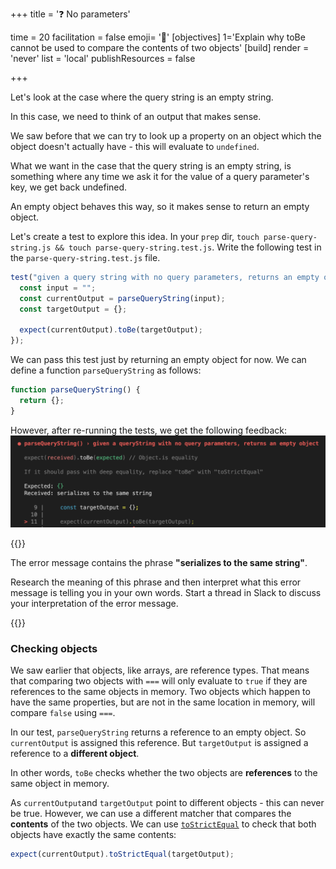 +++
title = '❓ No parameters'

time = 20
facilitation = false
emoji= '🧩'
[objectives]
    1='Explain why toBe cannot be used to compare the contents of two objects'
[build]
  render = 'never'
  list = 'local'
  publishResources = false

+++

Let's look at the case where the query string is an empty string.

In this case, we need to think of an output that makes sense.

We saw before that we can try to look up a property on an object which the object doesn't actually have - this will evaluate to `undefined`.

What we want in the case that the query string is an empty string, is something where any time we ask it for the value of a query parameter's key, we get back undefined.

An empty object behaves this way, so it makes sense to return an empty object.

Let's create a test to explore this idea. In your `prep` dir, `touch parse-query-string.js && touch parse-query-string.test.js`. Write the following test in the `parse-query-string.test.js` file.

```js
test("given a query string with no query parameters, returns an empty object", function () {
  const input = "";
  const currentOutput = parseQueryString(input);
  const targetOutput = {};

  expect(currentOutput).toBe(targetOutput);
});
```

We can pass this test just by returning an empty object for now. We can define a function `parseQueryString` as follows:

```js
function parseQueryString() {
  return {};
}
```

However, after re-running the tests, we get the following feedback:
![to-be-check-error](to-be-check-error.png)

{{<note title="🔎 📜 research and interpret" type="activity">}}

The error message contains the phrase **"serializes to the same string"**.

Research the meaning of this phrase and then interpret what this error message is telling you in your own words. Start a thread in Slack to discuss your interpretation of the error message.

{{</note>}}

### Checking objects

We saw earlier that objects, like arrays, are reference types. That means that comparing two objects with `===` will only evaluate to `true` if they are references to the same objects in memory. Two objects which happen to have the same properties, but are not in the same location in memory, will compare `false` using `===`.

In our test, `parseQueryString` returns a reference to an empty object. So `currentOutput` is assigned this reference. But `targetOutput` is assigned a reference to a **different object**.

In other words, `toBe` checks whether the two objects are **references** to the same object in memory.

As `currentOutput`and `targetOutput` point to different objects - this can never be true. However, we can use a different matcher that compares the **contents** of the two objects. We can use [`toStrictEqual`](https://jestjs.io/docs/expect#tostrictequalvalue) to check that both objects have exactly the same contents:

```js
expect(currentOutput).toStrictEqual(targetOutput);
```
